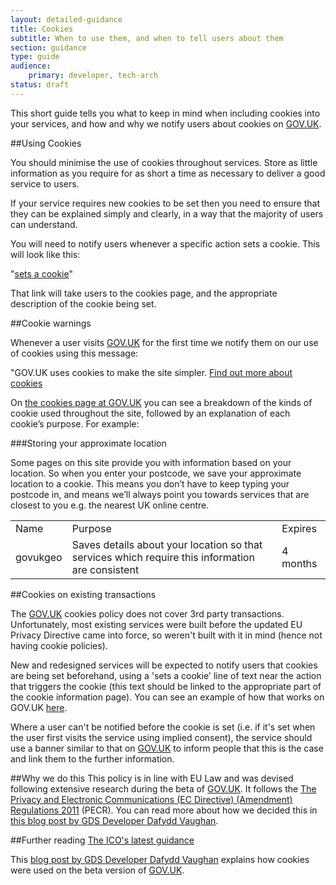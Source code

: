 ```yaml
---
layout: detailed-guidance
title: Cookies
subtitle: When to use them, and when to tell users about them
section: guidance
type: guide
audience:
    primary: developer, tech-arch
status: draft
---
```



This short guide tells you what to keep in mind when including cookies into your services, and how and why we notify users about cookies on [GOV.UK](https://www.gov.uk).

##Using Cookies

You should minimise the use of cookies throughout services. Store as little information as you require for as short a time as necessary to deliver a good service to users.

If your service requires new cookies to be set then you need to ensure that they can be explained simply and clearly, in a way that the majority of users can understand.

You will need to notify users whenever a specific action sets a cookie. This will look like this:

"[sets a cookie](https://www.gov.uk/support/cookies#)"

That link will take users to the cookies page, and the appropriate description of the cookie being set.


##Cookie warnings

Whenever a user visits [GOV.UK](https://www.gov.uk) for the first time we notify them on our use of cookies using this message:

"GOV.UK uses cookies to make the site simpler. [Find out more about cookies](https://www.gov.uk/support/cookies)

On [the cookies page at GOV.UK](https://www.gov.uk/support/cookies) you can see a breakdown of the kinds of cookie used throughout the site, followed by an explanation of each cookie’s purpose. For example:

###Storing your approximate location

Some pages on this site provide you with information based on your location. So when you enter your postcode, we save your approximate location to a cookie. This means you don’t have to keep typing your postcode in, and means we’ll always point you towards services that are closest to you e.g. the nearest UK online centre.

<table>
    <tr>
        <td>Name</td>
        <td>Purpose</td>
        <td>Expires</td>
    </tr>
    <tr>
        <td>govukgeo</td>
        <td>Saves details about your location so that services which require this information are consistent</td>
        <td>4 months</td>
    </tr>
</table>

##Cookies on existing transactions

The [GOV.UK](https://www.gov.uk) cookies policy does not cover 3rd party transactions. Unfortunately, most existing services were built before the updated EU Privacy Directive came into force, so weren't built with it in mind (hence not having cookie policies).

New and redesigned services will be expected to notify users that cookies are being set beforehand, using a 'sets a cookie' line of text near the action that triggers the cookie (this text should be linked to the appropriate part of the cookie information page).  You can see an example of how that works on GOV.UK [here](https://www.gov.uk/dvla-offices).

Where a user can't be notified before the cookie is set (i.e. if it's set when the user first visits the service using implied consent), the service should use a banner similar to that on [GOV.UK](https://www.gov.uk) to inform people that this is the case and link them to the further information.

##Why we do this
This policy is in line with EU Law and was devised following extensive research during the beta of [GOV.UK](https://www.gov.uk). It follows the [The Privacy and Electronic Communications (EC Directive) (Amendment) Regulations 2011](http://www.legislation.gov.uk/uksi/2011/1208/contents/made) (PECR). You can read more about how we decided this in [this blog post by GDS Developer Dafydd Vaughan](http://digital.cabinetoffice.gov.uk/2012/01/12/cookies-on-the-beta/).


##Further reading
[The ICO's latest guidance](http://www.ico.gov.uk/for_organisations/privacy_and_electronic_communications/the_guide/cookies.aspx)

This [blog post by GDS Developer Dafydd Vaughan](http://digital.cabinetoffice.gov.uk/2012/01/12/cookies-on-the-beta/) explains how cookies were used on the beta version of [GOV.UK](https://www.gov.uk).

